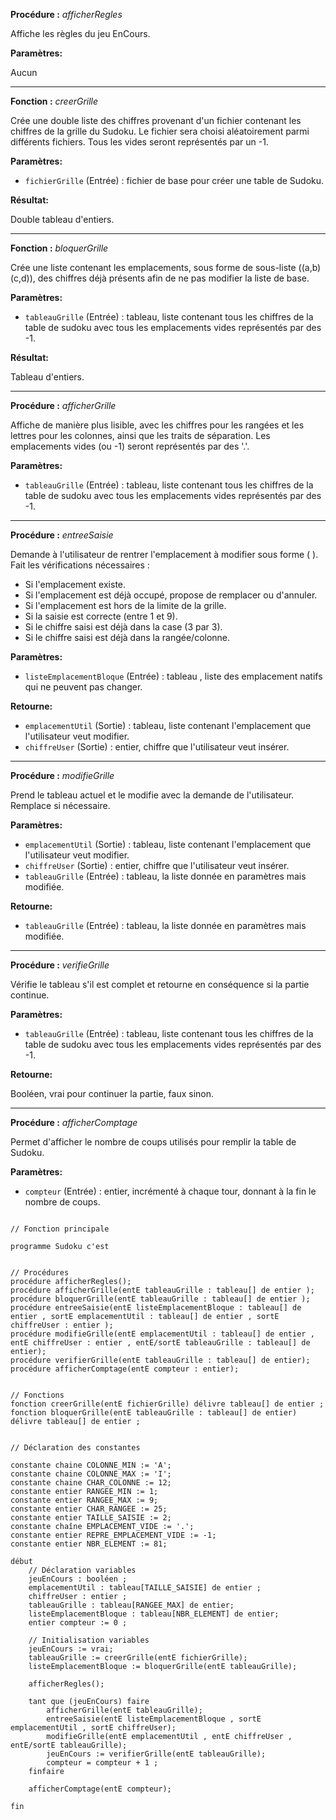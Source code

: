 **Procédure :** _afficherRegles_

Affiche les règles du jeu EnCours.

**Paramètres:**

Aucun

---

**Fonction :** _creerGrille_

Crée une double liste des chiffres provenant d'un fichier contenant les chiffres de la grille du Sudoku.
Le fichier sera choisi aléatoirement parmi différents fichiers.
Tous les vides seront représentés par un -1.

**Paramètres:**

- `fichierGrille` (Entrée) : fichier de base pour créer une table de Sudoku.

**Résultat:**

Double tableau d'entiers.

---

**Fonction :** _bloquerGrille_

Crée une liste contenant les emplacements, sous forme de sous-liste ((a,b)(c,d)), des chiffres déjà présents afin de ne pas modifier la liste de base.

**Paramètres:**

- `tableauGrille` (Entrée) : tableau, liste contenant tous les chiffres de la table de sudoku avec tous les emplacements vides représentés par des -1.

**Résultat:**

Tableau d'entiers.

---

**Procédure :** _afficherGrille_

Affiche de manière plus lisible, avec les chiffres pour les rangées et les lettres pour les colonnes, ainsi que les traits de séparation.
Les emplacements vides (ou -1) seront représentés par des '.'.

**Paramètres:**

- `tableauGrille` (Entrée) : tableau, liste contenant tous les chiffres de la table de sudoku avec tous les emplacements vides représentés par des -1.

---

**Procédure :** _entreeSaisie_

Demande à l'utilisateur de rentrer l'emplacement à modifier sous forme (<RANGEE> <espace> <COLONNE>).
Fait les vérifications nécessaires :
- Si l'emplacement existe.
- Si l'emplacement est déjà occupé, propose de remplacer ou d'annuler.
- Si l'emplacement est hors de la limite de la grille.
- Si la saisie est correcte (entre 1 et 9).
- Si le chiffre saisi est déjà dans la case (3 par 3).
- Si le chiffre saisi est déjà dans la rangée/colonne.

**Paramètres:**

- `listeEmplacementBloque` (Entrée) : tableau , liste des emplacement natifs qui ne peuvent pas changer.

**Retourne:**

- `emplacementUtil` (Sortie) : tableau, liste contenant l'emplacement que l'utilisateur veut modifier.
- `chiffreUser` (Sortie) : entier, chiffre que l'utilisateur veut insérer.

---

**Procédure :** _modifieGrille_

Prend le tableau actuel et le modifie avec la demande de l'utilisateur.
Remplace si nécessaire.

**Paramètres:**

- `emplacementUtil` (Sortie) : tableau, liste contenant l'emplacement que l'utilisateur veut modifier.
- `chiffreUser` (Sortie) : entier, chiffre que l'utilisateur veut insérer.
- `tableauGrille` (Entrée) : tableau, la liste donnée en paramètres mais modifiée.

**Retourne:**

- `tableauGrille` (Entrée) : tableau, la liste donnée en paramètres mais modifiée.

---

**Procédure :** _verifieGrille_

Vérifie le tableau s'il est complet et retourne en conséquence si la partie continue.

**Paramètres:**

- `tableauGrille` (Entrée) : tableau, liste contenant tous les chiffres de la table de sudoku avec tous les emplacements vides représentés par des -1.

**Retourne:**

Booléen, vrai pour continuer la partie, faux sinon.

---

**Procédure :** _afficherComptage_

Permet d'afficher le nombre de coups utilisés pour remplir la table de Sudoku.

**Paramètres:**

- `compteur` (Entrée) : entier, incrémenté à chaque tour, donnant à la fin le nombre de coups.

```

// Fonction principale 

programme Sudoku c'est


// Procédures
procédure afficherRegles();
procédure afficherGrille(entE tableauGrille : tableau[] de entier );
procédure bloquerGrille(entE tableauGrille : tableau[] de entier );
procédure entreeSaisie(entE listeEmplacementBloque : tableau[] de entier , sortE emplacementUtil : tableau[] de entier , sortE chiffreUser : entier );
procédure modifieGrille(entE emplacementUtil : tableau[] de entier , entE chiffreUser : entier , entE/sortE tableauGrille : tableau[] de entier);
procédure verifierGrille(entE tableauGrille : tableau[] de entier);
procédure afficherComptage(entE compteur : entier);


// Fonctions
fonction creerGrille(entE fichierGrille) délivre tableau[] de entier ;
fonction bloquerGrille(entE tableauGrille : tableau[] de entier) délivre tableau[] de entier ;


// Déclaration des constantes 

constante chaine COLONNE_MIN := 'A';
constante chaine COLONNE_MAX := 'I';
constante chaine CHAR_COLONNE := 12;
constante entier RANGEE_MIN := 1;
constante entier RANGEE_MAX := 9;
constante entier CHAR_RANGEE := 25;
constante entier TAILLE_SAISIE := 2;
constante chaîne EMPLACEMENT_VIDE := '.';
constante entier REPRE_EMPLACEMENT_VIDE := -1;
constante entier NBR_ELEMENT := 81;

début
    // Déclaration variables
    jeuEnCours : booléen ;
    emplacementUtil : tableau[TAILLE_SAISIE] de entier ;
    chiffreUser : entier ;
    tableauGrille : tableau[RANGEE_MAX] de entier;
    listeEmplacementBloque : tableau[NBR_ELEMENT] de entier;
    entier compteur := 0 ;

    // Initialisation variables
    jeuEnCours := vrai;
    tableauGrille := creerGrille(entE fichierGrille);
    listeEmplacementBloque := bloquerGrille(entE tableauGrille);

    afficherRegles();

    tant que (jeuEnCours) faire
        afficherGrille(entE tableauGrille);
        entreeSaisie(entE listeEmplacementBloque , sortE emplacementUtil , sortE chiffreUser);
        modifieGrille(entE emplacementUtil , entE chiffreUser , entE/sortE tableauGrille);
        jeuEnCours := verifierGrille(entE tableauGrille);
        compteur = compteur + 1 ;
    finfaire

    afficherComptage(entE compteur);

fin
```